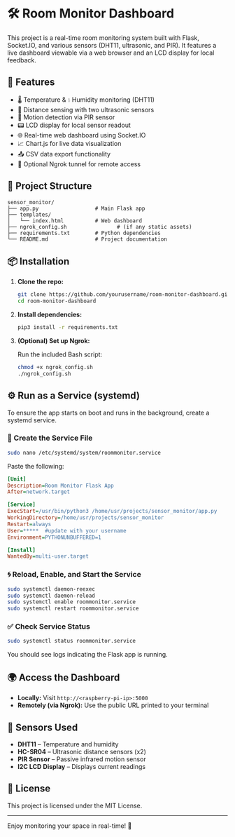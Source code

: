 # 🛠️ Room Monitor Dashboard

This project is a real-time room monitoring system built with Flask, Socket.IO, and various sensors (DHT11, ultrasonic, and PIR). It features a live dashboard viewable via a web browser and an LCD display for local feedback.

## 🔧 Features

- 🌡️ Temperature & 💧 Humidity monitoring (DHT11)
- 📏 Distance sensing with two ultrasonic sensors
- 👀 Motion detection via PIR sensor
- 📟 LCD display for local sensor readout
- 🌐 Real-time web dashboard using Socket.IO
- 📈 Chart.js for live data visualization
- 📤 CSV data export functionality
- 🚀 Optional Ngrok tunnel for remote access

## 📂 Project Structure

```
sensor_monitor/
├── app.py                  # Main Flask app
├── templates/
│   └── index.html          # Web dashboard
├── ngrok_config.sh                # (if any static assets)
├── requirements.txt        # Python dependencies
└── README.md               # Project documentation
```

## 📦 Installation

1. **Clone the repo:**

   ```bash
   git clone https://github.com/yourusername/room-monitor-dashboard.git
   cd room-monitor-dashboard
   ```

2. **Install dependencies:**

   ```bash
   pip3 install -r requirements.txt
   ```

3. **(Optional) Set up Ngrok:**

   Run the included Bash script:

   ```bash
   chmod +x ngrok_config.sh
   ./ngrok_config.sh
   ```

## ⚙️ Run as a Service (systemd)

To ensure the app starts on boot and runs in the background, create a systemd service.

### 📝 Create the Service File

```bash
sudo nano /etc/systemd/system/roommonitor.service
```

Paste the following:

```ini
[Unit]
Description=Room Monitor Flask App
After=network.target

[Service]
ExecStart=/usr/bin/python3 /home/usr/projects/sensor_monitor/app.py
WorkingDirectory=/home/usr/projects/sensor_monitor
Restart=always
User=*****  #update with your username
Environment=PYTHONUNBUFFERED=1

[Install]
WantedBy=multi-user.target
```

### 🌀 Reload, Enable, and Start the Service

```bash
sudo systemctl daemon-reexec
sudo systemctl daemon-reload
sudo systemctl enable roommonitor.service
sudo systemctl restart roommonitor.service
```

### ✅ Check Service Status

```bash
sudo systemctl status roommonitor.service
```

You should see logs indicating the Flask app is running.

## 🌍 Access the Dashboard

- **Locally:** Visit `http://<raspberry-pi-ip>:5000`
- **Remotely (via Ngrok):** Use the public URL printed to your terminal

## 🧪 Sensors Used

- **DHT11** – Temperature and humidity
- **HC-SR04** – Ultrasonic distance sensors (x2)
- **PIR Sensor** – Passive infrared motion sensor
- **I2C LCD Display** – Displays current readings

## 📃 License

This project is licensed under the MIT License.

---

Enjoy monitoring your space in real-time! 🎉
